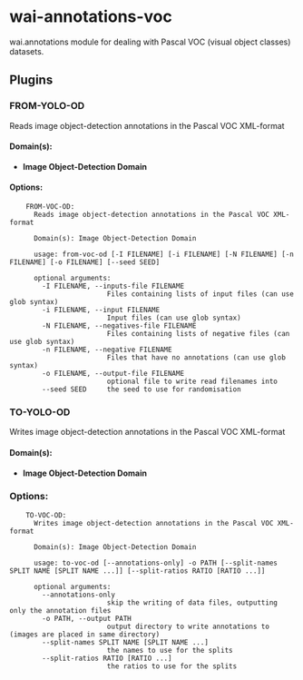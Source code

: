 # wai-annotations-voc
wai.annotations module for dealing with Pascal VOC (visual object classes) datasets.

## Plugins
### FROM-YOLO-OD
Reads image object-detection annotations in the Pascal VOC XML-format

#### Domain(s):
- **Image Object-Detection Domain**

#### Options:
```
    FROM-VOC-OD:
      Reads image object-detection annotations in the Pascal VOC XML-format

      Domain(s): Image Object-Detection Domain

      usage: from-voc-od [-I FILENAME] [-i FILENAME] [-N FILENAME] [-n FILENAME] [-o FILENAME] [--seed SEED]

      optional arguments:
        -I FILENAME, --inputs-file FILENAME
                        Files containing lists of input files (can use glob syntax)
        -i FILENAME, --input FILENAME
                        Input files (can use glob syntax)
        -N FILENAME, --negatives-file FILENAME
                        Files containing lists of negative files (can use glob syntax)
        -n FILENAME, --negative FILENAME
                        Files that have no annotations (can use glob syntax)
        -o FILENAME, --output-file FILENAME
                        optional file to write read filenames into
        --seed SEED     the seed to use for randomisation
```

### TO-YOLO-OD
Writes image object-detection annotations in the Pascal VOC XML-format

#### Domain(s):
- **Image Object-Detection Domain**

### Options:
```
    TO-VOC-OD:
      Writes image object-detection annotations in the Pascal VOC XML-format

      Domain(s): Image Object-Detection Domain

      usage: to-voc-od [--annotations-only] -o PATH [--split-names SPLIT NAME [SPLIT NAME ...]] [--split-ratios RATIO [RATIO ...]]

      optional arguments:
        --annotations-only
                        skip the writing of data files, outputting only the annotation files
        -o PATH, --output PATH
                        output directory to write annotations to (images are placed in same directory)
        --split-names SPLIT NAME [SPLIT NAME ...]
                        the names to use for the splits
        --split-ratios RATIO [RATIO ...]
                        the ratios to use for the splits
```
